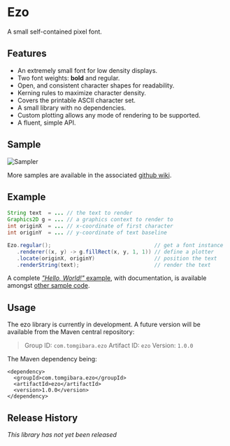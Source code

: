 # Ezo
A small self-contained pixel font.

## Features

 * An extremely small font for low density displays.
 * Two font weights: **bold** and regular.
 * Open, and consistent character shapes for readability.
 * Kerning rules to maximize character density.
 * Covers the printable ASCII character set.
 * A small library with no dependencies.
 * Custom plotting allows any mode of rendering to be supported.
 * A fluent, simple API.

## Sample

![Sampler](https://github.com/tomgibara/ezo/wiki/images/ezo_sampler.png)

More samples are available in the associated [github wiki][0].

## Example

```java
String text  = ... // the text to render
Graphics2D g = ... // a graphics context to render to
int originX  = ... // x-coordinate of first character
int originY  = ... // y-coordinate of text baseline

Ezo.regular();                                 // get a font instance
   .renderer((x, y) -> g.fillRect(x, y, 1, 1)) // define a plotter
   .locate(originX, originY)                   // position the text
   .renderString(text);                        // render the text
```
A complete [*"Hello, World!"* example][1], with documentation, is available
amongst [other sample code][2].

## Usage

The ezo library is currently in development. A future version will be available
from the Maven central repository:

> Group ID:    `com.tomgibara.ezo`
> Artifact ID: `ezo`
> Version:     `1.0.0`

The Maven dependency being:

    <dependency>
      <groupId>com.tomgibara.ezo</groupId>
      <artifactId>ezo</artifactId>
      <version>1.0.0</version>
    </dependency>

## Release History

*This library has not yet been released*

[0]: https://github.com/tomgibara/ezo/wiki
[1]: https://github.com/tomgibara/ezo/blob/master/src/test/java/com/tomgibara/ezo/EzoHelloWorld.java
[2]: https://github.com/tomgibara/ezo/blob/master/src/test/java/com/tomgibara/ezo/
